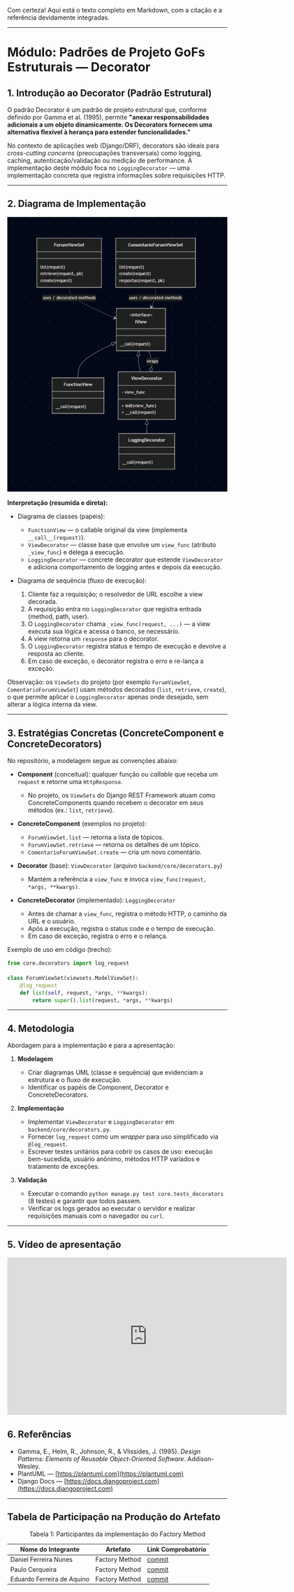 Com certeza\! Aqui está o texto completo em Markdown, com a citação e a referência devidamente integradas.

-----

# Módulo: Padrões de Projeto GoFs Estruturais — Decorator

## 1\. Introdução ao Decorator (Padrão Estrutural)

O padrão Decorator é um padrão de projeto estrutural que, conforme definido por Gamma et al. (1995), permite **"anexar responsabilidades adicionais a um objeto dinamicamente. Os Decorators fornecem uma alternativa flexível à herança para estender funcionalidades."**

No contexto de aplicações web (Django/DRF), decorators são ideais para *cross-cutting concerns* (preocupações transversais) como logging, caching, autenticação/validação ou medição de performance. A implementação deste módulo foca no `LoggingDecorator` — uma implementação concreta que registra informações sobre requisições HTTP.

-----

## 2\. Diagrama de Implementação
![Diagrama de classes e sequência](image-2.png)

**Interpretação (resumida e direta):**

- Diagrama de classes (papéis):
    - `FunctionView` — o callable original da view (implementa `__call__(request)`).
    - `ViewDecorator` — classe base que envolve um `view_func` (atributo `_view_func`) e delega a execução.
    - `LoggingDecorator` — concrete decorator que estende `ViewDecorator` e adiciona comportamento de logging antes e depois da execução.

- Diagrama de sequência (fluxo de execução):
    1. Cliente faz a requisição; o resolvedor de URL escolhe a view decorada.
    2. A requisição entra no `LoggingDecorator` que registra entrada (method, path, user).
    3. O `LoggingDecorator` chama `_view_func(request, ...)` — a view executa sua lógica e acessa o banco, se necessário.
    4. A view retorna um `response` para o decorator.
    5. O `LoggingDecorator` registra status e tempo de execução e devolve a resposta ao cliente.
    6. Em caso de exceção, o decorator registra o erro e re-lança a exceção.

Observação: os `ViewSets` do projeto (por exemplo `ForumViewSet`, `ComentarioForumViewSet`) usam métodos decorados (`list`, `retrieve`, `create`), o que permite aplicar o `LoggingDecorator` apenas onde desejado, sem alterar a lógica interna da view.

-----

## 3\. Estratégias Concretas (ConcreteComponent e ConcreteDecorators)

No repositório, a modelagem segue as convenções abaixo:

  - **Component** (conceitual): qualquer função ou *callable* que receba um `request` e retorne uma `HttpResponse`.

      - No projeto, os `ViewSets` do Django REST Framework atuam como ConcreteComponents quando recebem o decorator em seus métodos (ex.: `list`, `retrieve`).

  - **ConcreteComponent** (exemplos no projeto):

      - `ForumViewSet.list` — retorna a lista de tópicos.
      - `ForumViewSet.retrieve` — retorna os detalhes de um tópico.
      - `ComentarioForumViewSet.create` — cria um novo comentário.

  - **Decorator** (base): `ViewDecorator` (arquivo `backend/core/decorators.py`)

      - Mantém a referência a `view_func` e invoca `view_func(request, *args, **kwargs)`.

  - **ConcreteDecorator** (implementado): `LoggingDecorator`

      - Antes de chamar a `view_func`, registra o método HTTP, o caminho da URL e o usuário.
      - Após a execução, registra o status code e o tempo de execução.
      - Em caso de exceção, registra o erro e o relança.

Exemplo de uso em código (trecho):

```python
from core.decorators import log_request

class ForumViewSet(viewsets.ModelViewSet):
    @log_request
    def list(self, request, *args, **kwargs):
        return super().list(request, *args, **kwargs)
```

-----

## 4\. Metodologia

Abordagem para a implementação e para a apresentação:

1.  **Modelagem**

      - Criar diagramas UML (classe e sequência) que evidenciam a estrutura e o fluxo de execução.
      - Identificar os papéis de Component, Decorator e ConcreteDecorators.

2.  **Implementação**

      - Implementar `ViewDecorator` e `LoggingDecorator` em `backend/core/decorators.py`.
      - Fornecer `log_request` como um *wrapper* para uso simplificado via `@log_request`.
      - Escrever testes unitários para cobrir os casos de uso: execução bem-sucedida, usuário anônimo, métodos HTTP variados e tratamento de exceções.

3.  **Validação**

      - Executar o comando `python manage.py test core.tests_decorators` (8 testes) e garantir que todos passem.
      - Verificar os logs gerados ao executar o servidor e realizar requisições manuais com o navegador ou `curl`.

-----

## 5. Vídeo de apresentação

<iframe width="640" height="360" src="https://www.youtube.com/embed/VPRuDv5MTB8" title="Gofs Estruturais" frameborder="0" allow="accelerometer; autoplay; clipboard-write; encrypted-media; gyroscope; picture-in-picture; web-share" referrerpolicy="strict-origin-when-cross-origin" allowfullscreen></iframe>


## 6\. Referências

  - Gamma, E., Helm, R., Johnson, R., & Vlissides, J. (1995). *Design Patterns: Elements of Reusable Object-Oriented Software*. Addison-Wesley.
  - PlantUML — [https://plantuml.com](https://plantuml.com)
  - Django Docs — [https://docs.djangoproject.com](https://docs.djangoproject.com)

-----

## Tabela de Participação na Produção do Artefato

<p style="text-align: center;">Tabela 1: Participantes da implementação do Factory Method</p>

| Nome do Integrante | Artefato | Link Comprobatório |
|---|---|---|
| Daniel Ferreira Nunes | Factory Method | [commit](https://github.com/UnBArqDsw2025-2-Turma02/2025.2-T02_G5_DicasDeEstagio_Entrega03/commit/8b8380f488a0ea6d51c404936ab46af3e50e876e) |  [commit](https://github.com/UnBArqDsw2025-2-Turma02/2025.2-T02_G5_DicasDeEstagio_Entrega03/commit/6d75ec0860b96519b079b95e48193241c3eea41d) |
| Paulo Cerqueira | Factory Method | [commit](https://github.com/UnBArqDsw2025-2-Turma02/2025.2-T02_G5_DicasDeEstagio_Entrega03/commit/8b8380f488a0ea6d51c404936ab46af3e50e876e) | [commit](https://github.com/UnBArqDsw2025-2-Turma02/2025.2-T02_G5_DicasDeEstagio_Entrega03/commit/6d75ec0860b96519b079b95e48193241c3eea41d) |
| Eduardo Ferreira de Aquino | Factory Method | [commit](https://github.com/UnBArqDsw2025-2-Turma02/2025.2-T02_G5_DicasDeEstagio_Entrega03/commit/8b8380f488a0ea6d51c404936ab46af3e50e876e) |  [commit](https://github.com/UnBArqDsw2025-2-Turma02/2025.2-T02_G5_DicasDeEstagio_Entrega03/commit/6d75ec0860b96519b079b95e48193241c3eea41d) |
